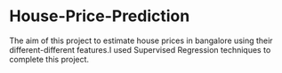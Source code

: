 # House-Price-Prediction
The aim of this project to estimate house prices in bangalore using their different-different features.I used Supervised Regression techniques to complete this project.
